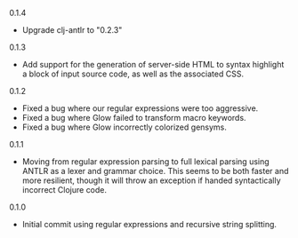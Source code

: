 0.1.4
 * Upgrade clj-antlr to "0.2.3"

0.1.3
 * Add support for the generation of server-side HTML to syntax highlight a block of input source code, as well as the associated CSS.

0.1.2
 * Fixed a bug where our regular expressions were too aggressive.
 * Fixed a bug where Glow failed to transform macro keywords.
 * Fixed a bug where Glow incorrectly colorized gensyms.

0.1.1
 * Moving from regular expression parsing to full lexical parsing using ANTLR as a lexer and grammar choice. This seems to be both faster and more resilient, though it will throw an exception if handed syntactically incorrect Clojure code.

0.1.0
 * Initial commit using regular expressions and recursive string splitting.
